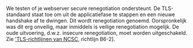 We testen of je webserver secure renegotiation ondersteunt. De TLS-standaard staat toe om uit de applicatiefase te stappen en een nieuwe handshake af te dwingen. Dit wordt renegotiation genoemd. Oorspronkelijk was dit erg onveilig, maar inmiddels is veilige renegotiation mogelijk. De oude uitvoering, d.w.z. insecure renegotiation, moet worden uitgeschakeld. Zie ['TLS-richtlijnen van NCSC](https://www.ncsc.nl/actueel/whitepapers/ict-beveiligingsrichtlijnen-voor-transport-layer-security-tls.html), richtlijn B6-2].
